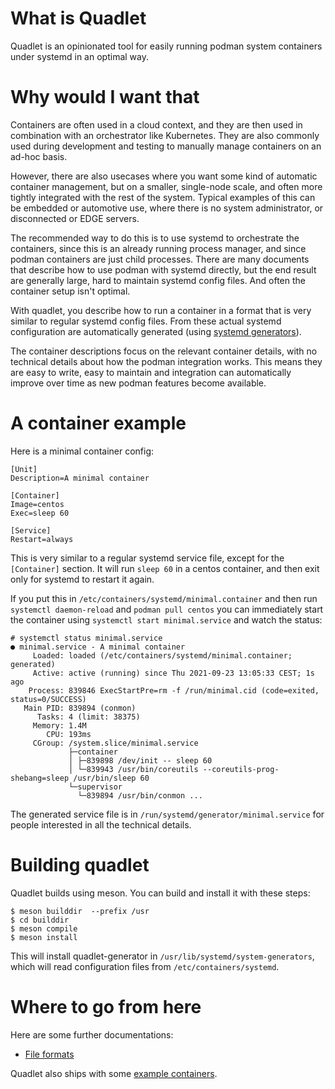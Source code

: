 # What is Quadlet

Quadlet is an opinionated tool for easily running podman system
containers under systemd in an optimal way.

# Why would I want that

Containers are often used in a cloud context, and they are then used
in combination with an orchestrator like Kubernetes. They are also
commonly used during development and testing to manually manage
containers on an ad-hoc basis.

However, there are also usecases where you want some kind of automatic
container management, but on a smaller, single-node scale, and often
more tightly integrated with the rest of the system. Typical examples
of this can be embedded or automotive use, where there is no system
administrator, or disconnected or EDGE servers.

The recommended way to do this is to use systemd to orchestrate the
containers, since this is an already running process manager, and
since podman containers are just child processes. There are many
documents that describe how to use podman with systemd directly, but
the end result are generally large, hard to maintain systemd config
files. And often the container setup isn't optimal.

With quadlet, you describe how to run a container in a format that is
very similar to regular systemd config files. From these actual
systemd configuration are automatically generated (using [systemd
generators](https://www.freedesktop.org/software/systemd/man/systemd.generator.html)).

The container descriptions focus on the relevant container details,
with no technical details about how the podman integration works. This
means they are easy to write, easy to maintain and integration can
automatically improve over time as new podman features become
available.

# A container example

Here is a minimal container config:

```
[Unit]
Description=A minimal container

[Container]
Image=centos
Exec=sleep 60

[Service]
Restart=always
```

This is very similar to a regular systemd service file, except for the
`[Container]` section. It will run `sleep 60` in a centos container, and
then exit only for systemd to restart it again.

If you put this in `/etc/containers/systemd/minimal.container` and
then run `systemctl daemon-reload` and `podman pull centos` you can
immediately start the container using `systemctl start
minimal.service` and watch the status:

```
# systemctl status minimal.service
● minimal.service - A minimal container
     Loaded: loaded (/etc/containers/systemd/minimal.container; generated)
     Active: active (running) since Thu 2021-09-23 13:05:33 CEST; 1s ago
    Process: 839846 ExecStartPre=rm -f /run/minimal.cid (code=exited, status=0/SUCCESS)
   Main PID: 839894 (conmon)
      Tasks: 4 (limit: 38375)
     Memory: 1.4M
        CPU: 193ms
     CGroup: /system.slice/minimal.service
             ├─container
             │ ├─839898 /dev/init -- sleep 60
             │ └─839943 /usr/bin/coreutils --coreutils-prog-shebang=sleep /usr/bin/sleep 60
             └─supervisor
               └─839894 /usr/bin/conmon ...
```

The generated service file is in
`/run/systemd/generator/minimal.service` for people interested in all
the technical details.

# Building quadlet

Quadlet builds using meson. You can build and install it with these
steps:

```
$ meson builddir  --prefix /usr
$ cd builddir
$ meson compile
$ meson install
```

This will install quadlet-generator in `/usr/lib/systemd/system-generators`, which will
read configuration files from `/etc/containers/systemd`.

# Where to go from here

Here are some further documentations:

 * [File formats](./docs/Fileformat.md)

Quadlet also ships with some [example containers](./examples).
